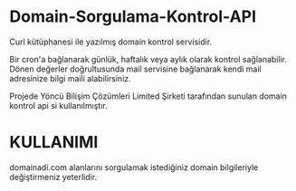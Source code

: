 # Domain-Sorgulama-Kontrol-API

Curl kütüphanesi ile yazılmış domain kontrol servisidir. 

Bir cron'a bağlanarak günlük, haftalık veya aylık olarak kontrol sağlanabilir.
Dönen değerler doğrultusunda mail servisine bağlanarak kendi mail adresinize bilgi maili alabilirsiniz.

Projede Yöncü Bilişim Çözümleri Limited Şirketi tarafından sunulan domain kontrol api si kullanılmıştır.

# KULLANIMI

domainadi.com alanlarını sorgulamak istediğiniz domain bilgileriyle değiştirmeniz yeterlidir.
